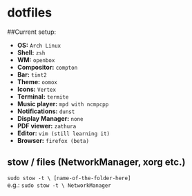 # dotfiles
##Current setup:
* **OS:** `Arch Linux`
* **Shell:** `zsh`
* **WM:** `openbox`
* **Compositor:** `compton`
* **Bar:** `tint2`
* **Theme:** `oomox`
* **Icons:** `Vertex`
* **Terminal:** `termite`
* **Music player:** `mpd with ncmpcpp`
* **Notifications:** `dunst`
* **Display Manager:** `none`
* **PDF viewer:** `zathura`
* **Editor:** `vim (still learning it)`
* **Browser:** `firefox (beta)`

## stow / files (NetworkManager, xorg etc.)
`sudo stow -t \ [name-of-the-folder-here]`  
e.g.: `sudo stow -t \ NetworkManager` 
